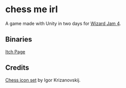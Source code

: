 chess me irl
============

A game made with Unity in two days for [Wizard Jam 4](https://itch.io/jam/wizard-jam-4).

Binaries
--------

[Itch Page](https://qualia.itch.io/chess-me-irl)

Credits
-------

[Chess icon set](https://openclipart.org/detail/24125/chess-symbols-set) by Igor Krizanovskij.
